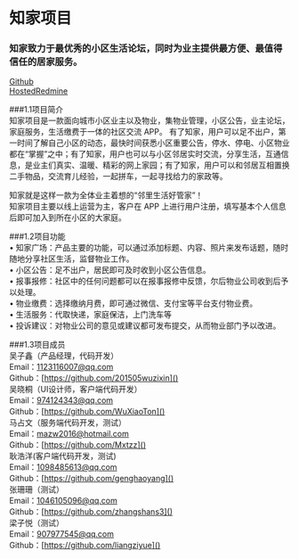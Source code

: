 # 知家项目
### 知家致力于最优秀的小区生活论坛，同时为业主提供最方便、最值得信任的居家服务。
 [Github](https://gihtub.com/201505wuzixin/zhijia)  
 [HostedRedmine](http://10.7.1.5/)  
 
 ###1.1项目简介  
知家项目是一款面向城市小区业主以及物业，集物业管理，小区公告，业主论坛，家庭服务，生活缴费于一体的社区交流 APP。  有了知家，用户可以足不出户，第一时间了解自己小区的动态，最快时间获悉小区重要公告，停水、停电、小区物业都在“掌握”之中；有了知家，用户也可以与小区邻居实时交流，分享生活，互通信息，是业主们真实、温暖、精彩的网上家园；有了知家，用户可以和邻居互相置换二手物品，交流育儿经验，一起拼车，一起寻找给力的家政等。  

知家就是这样一款为全体业主着想的“邻里生活好管家”！   
知家项目主要以线上运营为主，客户在 APP 上进行用户注册，填写基本个人信息后即可加入到所在小区的大家庭。 
  
 ###1.2项目功能   
•	知家广场：产品主要的功能，可以通过添加标题、内容、照片来发布话题，随时随地分享社区生活，监督物业工作。    
•	小区公告：足不出户，居民即可及时收到小区公告信息。  
•	报事报修：社区中的任何问题都可以在报事报修中反馈，尔后物业公司收到后予以处理。  
•	物业缴费：选择缴纳月费，即可通过微信、支付宝等平台支付物业费。  
•	生活服务：代取快递，家庭保洁，上门洗车等  
•	投诉建议：对物业公司的意见或建议都可发布提交，从而物业部门予以改进。  
 
###1.3项目成员  
吴子鑫（产品经理，代码开发）  
      Email：[1123116007@qq.com](123)  
      Github：[https://github.com/201505wuzixin]()   
吴晓桐（UI设计师，客户端代码开发）  
Email：[974124343@qq.com](123)  
Github：[https://github.com/WuXiaoTon]()  
马占文（服务端代码开发，测试）  
Email：[mazw2016@hotmail.com]()  
Github：[https://github.com/Mxtzz]()  
耿浩洋(客户端代码开发，测试)  
Email：[1098485613@qq.com]()  
Github：[https://github.com/genghaoyang]()  
张珊珊（测试）  
Email：[1046105096@qq.com]()  
Github：[https://github.com/zhangshans3]()  
梁子悦（测试）  
Email：[907977545@qq.com]()  
Github：[https://github.com/liangziyue]() 
